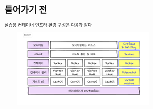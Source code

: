 # 들어가기 전

실습용 컨테이너 인프라 환경 구성은 다음과 같다

<figure><img src="../../.gitbook/assets/image.png" alt=""><figcaption></figcaption></figure>
